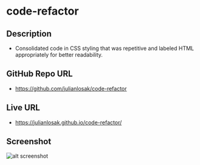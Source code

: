 # code-refactor


## Description
* Consolidated code in CSS styling that was repetitive and labeled HTML appropriately for better readability.

## GitHub Repo URL
* https://github.com/julianlosak/code-refactor

## Live URL
* https://julianlosak.github.io/code-refactor/

## Screenshot
![alt screenshot](./assets/images/)